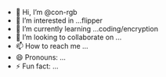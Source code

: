 - 👋 Hi, I’m @con-rgb
- 👀 I’m interested in ...flipper
- 🌱 I’m currently learning ...coding/encryption
- 💞️ I’m looking to collaborate on ...
- 📫 How to reach me ...
- 😄 Pronouns: ...
- ⚡ Fun fact: ...

<!---
con-rgb/con-rgb is a ✨ special ✨ repository because its `README.md` (this file) appears on your GitHub profile.
You can click the Preview link to take a look at your changes.
--->

